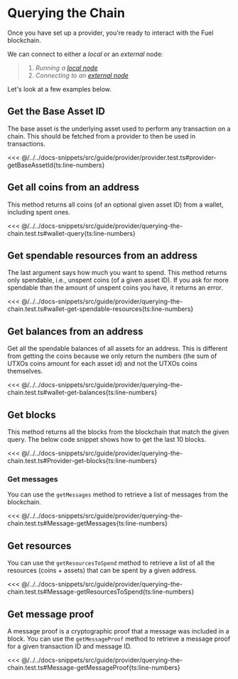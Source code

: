 # Querying the Chain

Once you have set up a provider, you're ready to interact with the Fuel blockchain.

We can connect to either a _*local*_ or an _*external*_ node:

> 1. _Running a [local node](../introduction/getting-started.md#connecting-to-a-local-node)_
> 1. _Connecting to an [external node](../introduction/getting-started.md#connecting-to-the-testnet)_

Let's look at a few examples below.

## Get the Base Asset ID

The base asset is the underlying asset used to perform any transaction on a chain. This should be fetched from a provider to then be used in transactions.

<<< @/../../docs-snippets/src/guide/provider/provider.test.ts#provider-getBaseAssetId{ts:line-numbers}

## Get all coins from an address

This method returns all coins (of an optional given asset ID) from a wallet, including spent ones.

<<< @/../../docs-snippets/src/guide/provider/querying-the-chain.test.ts#wallet-query{ts:line-numbers}

## Get spendable resources from an address

The last argument says how much you want to spend. This method returns only spendable, i.e., unspent coins (of a given asset ID). If you ask for more spendable than the amount of unspent coins you have, it returns an error.

<<< @/../../docs-snippets/src/guide/provider/querying-the-chain.test.ts#wallet-get-spendable-resources{ts:line-numbers}

## Get balances from an address

Get all the spendable balances of all assets for an address. This is different from getting the coins because we only return the numbers (the sum of UTXOs coins amount for each asset id) and not the UTXOs coins themselves.

<<< @/../../docs-snippets/src/guide/provider/querying-the-chain.test.ts#wallet-get-balances{ts:line-numbers}

## Get blocks

This method returns all the blocks from the blockchain that match the given query. The below code snippet shows how to get the last 10 blocks.

<<< @/../../docs-snippets/src/guide/provider/querying-the-chain.test.ts#Provider-get-blocks{ts:line-numbers}

<!-- TODO: fix these examples to not reference hardcoded values after #1356 which introduces message generation tools --->

### Get messages

You can use the `getMessages` method to retrieve a list of messages from the blockchain.

<<< @/../../docs-snippets/src/guide/provider/querying-the-chain.test.ts#Message-getMessages{ts:line-numbers}

## Get resources

You can use the `getResourcesToSpend` method to retrieve a list of all the resources (coins + assets) that can be spent by a given address.

<<< @/../../docs-snippets/src/guide/provider/querying-the-chain.test.ts#Message-getResourcesToSpend{ts:line-numbers}

## Get message proof

A message proof is a cryptographic proof that a message was included in a block. You can use the `getMessageProof` method to retrieve a message proof for a given transaction ID and message ID.

<<< @/../../docs-snippets/src/guide/provider/querying-the-chain.test.ts#Message-getMessageProof{ts:line-numbers}

<!-- TODO: Add docs for the two new parameters `commitBlockId` and `commitBlockHeight` -->
